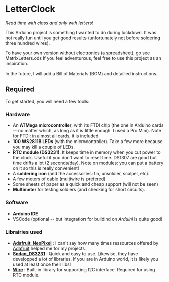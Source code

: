 # LetterClock

_Read time with class and only with letters!_

This Arduino project is something I wanted to do during lockdown. It was not really fun until you get good results (unfortunately not before soldering three hundred wires).

To have your own version without electronics (a spreadsheet), go see MatrixLetters.ods
If you feel adventurous, feel free to use this project as an inspiration.

In the future, I will add a Bill of Materials (BOM) and detailled instructions. 

## Required

To get started, you will need a few tools:
### Hardware
- An **ATMega microcontroller**, with its FTDI chip (the one in Arduino cards -- no matter which, as long as it is little enough. I used a Pro Mini). Note for FTDI: in almost all cards, it is included.
- **100 WS2811B LEDs** (with the microcontroller). Take a few more because you may kill a couple of LEDs.
- **RTC module (DS3231)**. It keeps time in memory when you cut power to the clock. Useful if you don't want to reset time. DS1307 are good but time drifts a lot (2 seconds/day). Note on modules: you can put a battery on it so this is really convenient!
- A **soldering iron** (and the accessories: tin, unsoldier, scalpel, etc).
- A few meters of cable (multiwire is prefered)
- Some sheets of paper as a quick and cheap support (will not be seen)
- **Multimeter** for testing soldiers (and checking for short circuits).

### Software
- **Arduino IDE**
- VSCode (optional -- but integration for buildind on _Arduini_ is quite good)

### Librairies used
- **[Adafruit_NeoPixel](https://learn.adafruit.com/adafruit-neopixel-uberguide/arduino-library-use)** : I can't say how many times ressources offered by [Adafruit](https://learn.adafruit.com/) helped me for my projects. 
- **[Sodaq_DS3231](https://github.com/SodaqMoja/Sodaq_DS3231)** : Quick and easy to use. Likewise, they have developped a lot of libraries. If you are in Arduino world, it is likely you used at least once their libs!
- **[Wire](https://www.arduino.cc/en/Reference/Wire)** : Built-in library for supporting I2C interface. Required for using RTC module. 